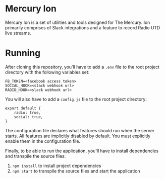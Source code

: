 # Mercury Ion

Mercury Ion is a set of utilities and tools designed for The Mercury. Ion primarily comprises of Slack integrations and a feature to record Radio UTD live streams.

# Running

After cloning this repository, you'll have to add a `.env` file to the root project directory with the following variables set:

    FB_TOKEN=<facebook access token>
    SOCIAL_HOOK=<slack webhook url>
    RADIO_HOOK=<slack webhook url>

You will also have to add a `config.js` file to the root project directory:

    export default {
        radio: true,
        social: true,
    }

The configuration file declares what features should run when the server starts. All features are implicitly disabled by default. You must explicitly enable them in the configuration file.

Finally, to be able to run the application, you'll have to install dependencies and transpile the source files:

1. `npm install` to install project dependencies
2. `npm start` to transpile the source files and start the application
